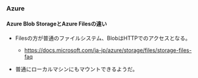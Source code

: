 ### Azure

#### Azure Blob StorageとAzure Filesの違い

- Filesの方が普通のファイルシステム、BlobはHTTPでのアクセスとなる。
  - https://docs.microsoft.com/ja-jp/azure/storage/files/storage-files-faq

- 普通にローカルマシンにもマウントできるようだ。
